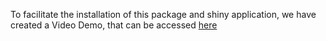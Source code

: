 To facilitate the installation of this package and shiny application, we have created a Video Demo, that can be accessed [here](https://www.dropbox.com/s/hpyii63rutabpvh/StoryboardR%20Video%20Demo.mov?dl=0)
